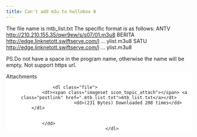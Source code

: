 ```yaml
---
title: Can't add m3u to hellobox 8
---
```


The file name is mtb_list.txt
The specific format is as follows:
ANTV
http://210.210.155.35/qwr9ew/s/s07/01.m3u8
BERITA
http://edge.linknetott.swiftserve.com/l ... ylist.m3u8
SATU
http://edge.linknetott.swiftserve.com/l ... ylist.m3u8

PS.Do not have a space in the program name, otherwise the name will be empty.
Not support https url.

<dl style="background-color: #FFFFFF;
  border-color: #C9D2D8;">
					<dt>
						Attachments
					</dt>
											<dd>
			
		
		
				<dl class="file">
			<dt><span class="imageset icon_topic_attach"></span> <a class="postlink" href=".mtb_list.txt">mtb_list.txt</a></dt>
						<dd>(231 Bytes) Downloaded 208 times</dd>
		</dl>
		
		
			</dd>
									</dl>
